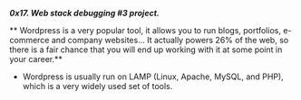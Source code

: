 ***0x17. Web stack debugging #3 project.***


** Wordpress is a very popular tool, it allows you to run blogs, portfolios,
e-commerce and company websites… It actually powers 26% of the web, so there
is a fair chance that you will end up working with it at some point in your career.**

* Wordpress is usually run on LAMP (Linux, Apache, MySQL, and PHP), which is a very widely used set of tools.
